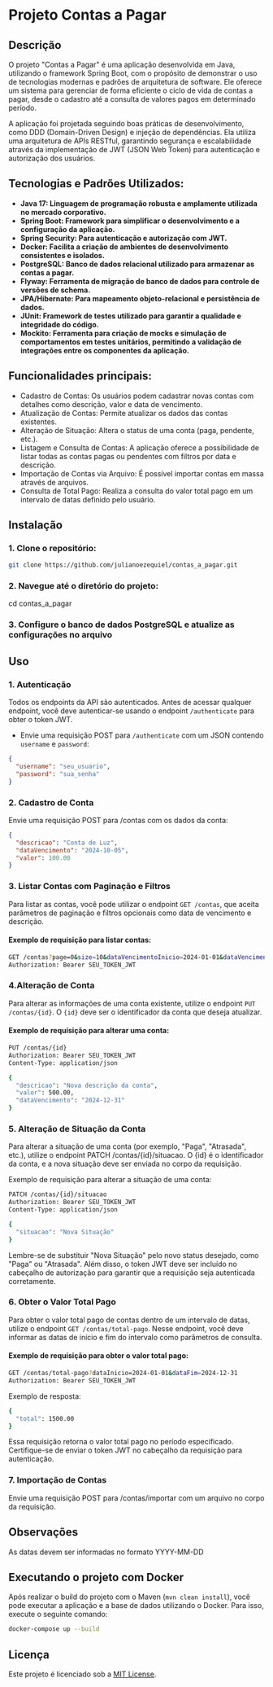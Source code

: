 # Projeto Contas a Pagar

## Descrição

O projeto "Contas a Pagar" é uma aplicação desenvolvida em Java, utilizando o framework Spring Boot, com o propósito de demonstrar o uso de tecnologias modernas e padrões de arquitetura de software. Ele oferece um sistema para gerenciar de forma eficiente o ciclo de vida de contas a pagar, desde o cadastro até a consulta de valores pagos em determinado período.

A aplicação foi projetada seguindo boas práticas de desenvolvimento, como DDD (Domain-Driven Design) e injeção de dependências. Ela utiliza uma arquitetura de APIs RESTful, garantindo segurança e escalabilidade através da implementação de JWT (JSON Web Token) para autenticação e autorização dos usuários.

## Tecnologias e Padrões Utilizados:

- **Java 17: Linguagem de programação robusta e amplamente utilizada no mercado corporativo.**
- **Spring Boot: Framework para simplificar o desenvolvimento e a configuração da aplicação.**
- **Spring Security: Para autenticação e autorização com JWT.**
- **Docker: Facilita a criação de ambientes de desenvolvimento consistentes e isolados.**
- **PostgreSQL: Banco de dados relacional utilizado para armazenar as contas a pagar.**
- **Flyway: Ferramenta de migração de banco de dados para controle de versões de schema.**
- **JPA/Hibernate: Para mapeamento objeto-relacional e persistência de dados.**
- **JUnit: Framework de testes utilizado para garantir a qualidade e integridade do código.**
- **Mockito: Ferramenta para criação de mocks e simulação de comportamentos em testes unitários, permitindo a validação de integrações entre os componentes da aplicação.**

## Funcionalidades principais:

- Cadastro de Contas: Os usuários podem cadastrar novas contas com detalhes como descrição, valor e data de vencimento.
- Atualização de Contas: Permite atualizar os dados das contas existentes.
- Alteração de Situação: Altera o status de uma conta (paga, pendente, etc.).
- Listagem e Consulta de Contas: A aplicação oferece a possibilidade de listar todas as contas pagas ou pendentes com filtros por data e descrição.
- Importação de Contas via Arquivo: É possível importar contas em massa através de arquivos.
- Consulta de Total Pago: Realiza a consulta do valor total pago em um intervalo de datas definido pelo usuário.

## Instalação

### 1. Clone o repositório:
   ```bash
   git clone https://github.com/julianoezequiel/contas_a_pagar.git
```
### 2. Navegue até o diretório do projeto:
  cd contas_a_pagar
### 3. Configure o banco de dados PostgreSQL e atualize as configurações no arquivo

## Uso

### 1. Autenticação
Todos os endpoints da API são autenticados. Antes de acessar qualquer endpoint, você deve autenticar-se usando o endpoint `/authenticate` para obter o token JWT.

- Envie uma requisição POST para `/authenticate` com um JSON contendo `username` e `password`:


```json
{
  "username": "seu_usuario",
  "password": "sua_senha"
}
```

### 2. Cadastro de Conta
Envie uma requisição POST para /contas com os dados da conta:

```json
{
  "descricao": "Conta de Luz",
  "dataVencimento": "2024-10-05",
  "valor": 100.00
}
```

### 3. Listar Contas com Paginação e Filtros
Para listar as contas, você pode utilizar o endpoint `GET /contas`, que aceita parâmetros de paginação e filtros opcionais como data de vencimento e descrição.

#### Exemplo de requisição para listar contas:

```bash
GET /contas?page=0&size=10&dataVencimentoInicio=2024-01-01&dataVencimentoFim=2024-12-31&descricao=a
Authorization: Bearer SEU_TOKEN_JWT
```

### 4.Alteração de Conta

Para alterar as informações de uma conta existente, utilize o endpoint `PUT /contas/{id}`. O `{id}` deve ser o identificador da conta que deseja atualizar.

#### Exemplo de requisição para alterar uma conta:

```bash
PUT /contas/{id}
Authorization: Bearer SEU_TOKEN_JWT
Content-Type: application/json

{
  "descricao": "Nova descrição da conta",
  "valor": 500.00,
  "dataVencimento": "2024-12-31"
}
```

### 5. Alteração de Situação da Conta

Para alterar a situação de uma conta (por exemplo, "Paga", "Atrasada", etc.), utilize o endpoint PATCH /contas/{id}/situacao. O {id} é o identificador da conta, e a nova situação deve ser enviada no corpo da requisição.

Exemplo de requisição para alterar a situação de uma conta:
```bash
PATCH /contas/{id}/situacao
Authorization: Bearer SEU_TOKEN_JWT
Content-Type: application/json

{
  "situacao": "Nova Situação"
}

```
Lembre-se de substituir "Nova Situação" pelo novo status desejado, como "Paga" ou "Atrasada". Além disso, o token JWT deve ser incluído no cabeçalho de autorização para garantir que a requisição seja autenticada corretamente.

### 6. Obter o Valor Total Pago

Para obter o valor total pago de contas dentro de um intervalo de datas, utilize o endpoint `GET /contas/total-pago`. Nesse endpoint, você deve informar as datas de início e fim do intervalo como parâmetros de consulta.

#### Exemplo de requisição para obter o valor total pago:

```bash
GET /contas/total-pago?dataInicio=2024-01-01&dataFim=2024-12-31
Authorization: Bearer SEU_TOKEN_JWT
```
Exemplo de resposta:
```bash
{
  "total": 1500.00
}
```
Essa requisição retorna o valor total pago no período especificado. Certifique-se de enviar o token JWT no cabeçalho da requisição para autenticação.

### 7. Importação de Contas
Envie uma requisição POST para /contas/importar com um arquivo no corpo da requisição.

## Observações
As datas devem ser informadas no formato YYYY-MM-DD

## Executando o projeto com Docker

Após realizar o build do projeto com o Maven (`mvn clean install`), você pode executar a aplicação e a base de dados utilizando o Docker. Para isso, execute o seguinte comando:

```bash
docker-compose up --build
```

## Licença
Este projeto é licenciado sob a [MIT License](https://opensource.org/licenses/MIT).

